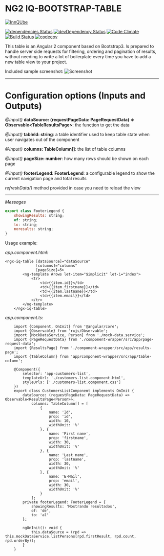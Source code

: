 
# NG2 IQ-BOOTSTRAP-TABLE
[![InnQUbe](http://www.innqube.com/powered-by-innqube.png)](http://www.innqube.com/)

[![dependencies Status](https://david-dm.org/Innqube/ngx-iq-bootstraptable/status.svg)](https://david-dm.org/Innqube/ngx-iq-bootstraptable)
[![devDependency Status](https://david-dm.org/Innqube/ngx-iq-bootstraptable/dev-status.svg)](https://david-dm.org/Innqube/ngx-iq-bootstraptable#info=devDependencies)
[![Code Climate](https://codeclimate.com/github/Innqube/ngx-iq-bootstraptable/badges/gpa.svg)](https://codeclimate.com/github/Innqube/ngx-iq-bootstraptable)
[![Build Status](https://travis-ci.org/Innqube/ngx-iq-bootstraptable.svg?branch=master)](https://travis-ci.org/Innqube/ngx-iq-bootstraptable)
[![codecov](https://codecov.io/gh/Innqube/ngx-iq-bootstraptable/branch/master/graph/badge.svg)](https://codecov.io/gh/Innqube/ngx-iq-bootstraptable)

This table is an Angular 2 component based on Bootstrap3. Is prepared to handle server side requests for filtering, ordering and pagination of results, without needing to write a lot of boilerplate every time you have to add a new table view to your project.

Included sample screenshot:
![Screenshot](http://www.innqube.com/components/iq-bootstrap-table-screen02.png)

---

Configuration options (Inputs and Outputs)
==========================================

*@Input()* **dataSource: (requestPageData: PageRequestData) => Observable<TableResultsPage<T>>**: the function to get the data

*@Input()* **tableId: string**: a table identifier used to keep table state when user navigates out of the component

*@Input()* **columns: TableColumn[]**: the list of table columns

*@Input()* **pageSize: number**: how many rows should be shown on each page

*@Input()* **footerLegend: FooterLegend**: a configurable legend to show the current navigation page and total results

*refreshData()* method provided in case you need to reload the view

---

*Messages*
```javascript
export class FooterLegend {
    showingResults: string;
    of: string;
    to: string;
    noresults: string;
}
```


Usage example:

*app.component.html:*

```
<ngx-iq-table [dataSource]="dataSource"
              [columns]="columns"
              [pageSize]=5>
        <ng-template #rows let-item="$implicit" let-i="index">
            <tr>
                <td>{{item.id}}</td>
                <td>{{item.firstname}}</td>
                <td>{{item.lastname}}</td>
                <td>{{item.email}}</td>
            </tr>
        </ng-template>
    </ngx-iq-table>
```

*app.component.ts:*

``` 
    import {Component, OnInit} from '@angular/core';
    import {Observable} from 'rxjs/Observable';
    import {MockDataService, Person} from './mock-data.service';
    import {PageRequestData} from './component-wrapper/src/app/page-request-data';
    import {ResultsPage} from './component-wrapper/src/app/results-page';
    import {TableColumn} from 'app/component-wrapper/src/app/table-column';
    
    @Component({
        selector: 'app-customers-list',
        templateUrl: './customers-list.component.html',
        styleUrls: ['./customers-list.component.css']
    })
    export class CustomersListComponent implements OnInit {
        dataSource: (requestPageData: PageRequestData) => Observable<ResultsPage<Person>>;
            columns: TableColumn[] = [
                {
                    name: 'Id',
                    prop: 'id',
                    width: 10,
                    widthUnit: '%'
                }, {
                    name: 'First name',
                    prop: 'firstname',
                    width: 30,
                    widthUnit: '%'
                }, {
                    name: 'Last name',
                    prop: 'lastname',
                    width: 30,
                    widthUnit: '%'
                }, {
                    name: 'E-Mail',
                    prop: 'email',
                    width: 30,
                    widthUnit: '%'
                }
            ];
        private footerLegend: FooterLegend = {
            showingResults: 'Mostrando resultados',
            of: 'de',
            to: 'al'
        };
        
        ngOnInit(): void {
            this.dataSource = (rpd => this.mockDataService.listPersons(rpd.firstResult, rpd.count, rpd.orderBy));
        }
    }
